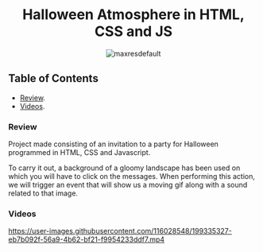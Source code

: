 <div align="center">
  
  <h1>Halloween Atmosphere in HTML, CSS and JS</h1>

![maxresdefault](https://user-images.githubusercontent.com/116028548/199303783-d3c26350-7ce2-4299-9e96-dc08bbb671c9.jpg)


</div>


## Table of Contents

- [Review](#review).
- [Videos](#videos).


### Review

Project made consisting of an invitation to a party for Halloween programmed in HTML, CSS and Javascript.

To carry it out, a background of a gloomy landscape has been used on which you will have to click on the messages. When performing this action, we will trigger an event that will show us a moving gif along with a sound related to that image.

### Videos






https://user-images.githubusercontent.com/116028548/199335327-eb7b092f-56a9-4b62-bf21-f9954233ddf7.mp4




